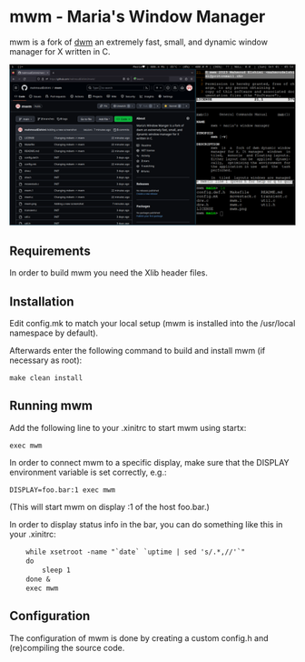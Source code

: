 mwm - Maria's Window Manager
=====================================
mwm is a fork of [dwm](https://dwm.suckless.org/) an extremely fast, small, and dynamic window manager for X written in C.

![Screenshot of mwm's main page](mwm.png)


Requirements
------------
In order to build mwm you need the Xlib header files.


Installation
------------
Edit config.mk to match your local setup (mwm is installed into
the /usr/local namespace by default).

Afterwards enter the following command to build and install mwm (if
necessary as root):
```
make clean install
```

Running mwm
------------
Add the following line to your .xinitrc to start mwm using startx:
```
exec mwm
```
In order to connect mwm to a specific display, make sure that
the DISPLAY environment variable is set correctly, e.g.:
```
DISPLAY=foo.bar:1 exec mwm
```
(This will start mwm on display :1 of the host foo.bar.)

In order to display status info in the bar, you can do something
like this in your .xinitrc:
```
    while xsetroot -name "`date` `uptime | sed 's/.*,//'`"
    do
    	sleep 1
    done &
    exec mwm
```

Configuration
-------------
The configuration of mwm is done by creating a custom config.h and (re)compiling the source code.
